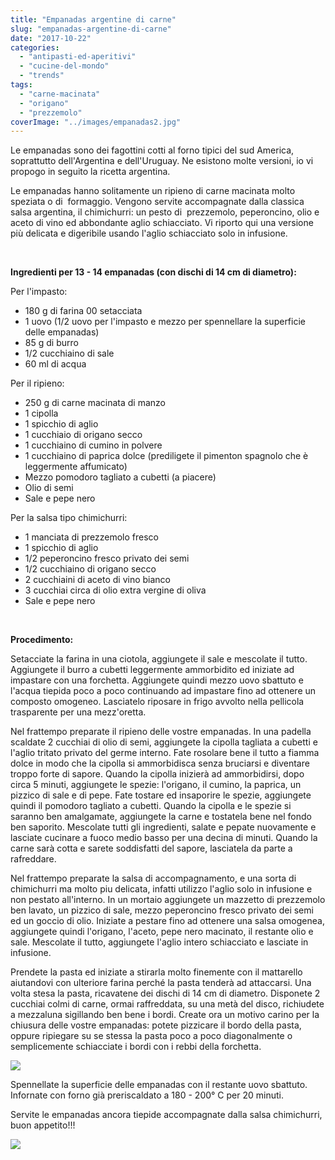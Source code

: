 ```yaml
---
title: "Empanadas argentine di carne"
slug: "empanadas-argentine-di-carne"
date: "2017-10-22"
categories: 
  - "antipasti-ed-aperitivi"
  - "cucine-del-mondo"
  - "trends"
tags: 
  - "carne-macinata"
  - "origano"
  - "prezzemolo"
coverImage: "../images/empanadas2.jpg"
---
```


Le empanadas sono dei fagottini cotti al forno tipici del sud America, soprattutto dell'Argentina e dell'Uruguay. Ne esistono molte versioni, io vi propogo in seguito la ricetta argentina.

Le empanadas hanno solitamente un ripieno di carne macinata molto speziata o di  formaggio. Vengono servite accompagnate dalla classica salsa argentina, il chimichurri: un pesto di  prezzemolo, peperoncino, olio e aceto di vino ed abbondante aglio schiacciato. Vi riporto qui una versione più delicata e digeribile usando l'aglio schiacciato solo in infusione.

 

**Ingredienti per 13 - 14 empanadas (con dischi di 14 cm di diametro):**

Per l'impasto:

- 180 g di farina 00 setacciata
- 1 uovo (1/2 uovo per l'impasto e mezzo per spennellare la superficie delle empanadas)
- 85 g di burro
- 1/2 cucchiaino di sale
- 60 ml di acqua

Per il ripieno:

- 250 g di carne macinata di manzo
- 1 cipolla
- 1 spicchio di aglio
- 1 cucchiaio di origano secco
- 1 cucchiaino di cumino in polvere
- 1 cucchiaino di paprica dolce (prediligete il pimenton spagnolo che è leggermente affumicato)
- Mezzo pomodoro tagliato a cubetti (a piacere)
- Olio di semi
- Sale e pepe nero

Per la salsa tipo chimichurri:

- 1 manciata di prezzemolo fresco
- 1 spicchio di aglio
- 1/2 peperoncino fresco privato dei semi
- 1/2 cucchiaino di origano secco
- 2 cucchiaini di aceto di vino bianco
- 3 cucchiai circa di olio extra vergine di oliva
- Sale e pepe nero

 

**Procedimento:**

Setacciate la farina in una ciotola, aggiungete il sale e mescolate il tutto. Aggiungete il burro a cubetti leggermente ammorbidito ed iniziate ad impastare con una forchetta. Aggiungete quindi mezzo uovo sbattuto e l'acqua tiepida poco a poco continuando ad impastare fino ad ottenere un composto omogeneo. Lasciatelo riposare in frigo avvolto nella pellicola trasparente per una mezz'oretta.

Nel frattempo preparate il ripieno delle vostre empanadas. In una padella scaldate 2 cucchiai di olio di semi, aggiungete la cipolla tagliata a cubetti e l'aglio tritato privato del germe interno. Fate rosolare bene il tutto a fiamma dolce in modo che la cipolla si ammorbidisca senza bruciarsi e diventare troppo forte di sapore. Quando la cipolla inizierà ad ammorbidirsi, dopo circa 5 minuti, aggiungete le spezie: l'origano, il cumino, la paprica, un pizzico di sale e di pepe. Fate tostare ed insaporire le spezie, aggiungete quindi il pomodoro tagliato a cubetti. Quando la cipolla e le spezie si saranno ben amalgamate, aggiungete la carne e tostatela bene nel fondo ben saporito. Mescolate tutti gli ingredienti, salate e pepate nuovamente e lasciate cucinare a fuoco medio basso per una decina di minuti. Quando la carne sarà cotta e sarete soddisfatti del sapore, lasciatela da parte a rafreddare.

Nel frattempo preparate la salsa di accompagnamento, e una sorta di chimichurri ma molto piu delicata, infatti utilizzo l'aglio solo in infusione e non pestato all'interno. In un mortaio aggiungete un mazzetto di prezzemolo ben lavato, un pizzico di sale, mezzo peperoncino fresco privato dei semi ed un goccio di olio. Iniziate a pestare fino ad ottenere una salsa omogenea, aggiungete quindi l'origano, l'aceto, pepe nero macinato, il restante olio e sale. Mescolate il tutto, aggiungete l'aglio intero schiacciato e lasciate in infusione.

Prendete la pasta ed iniziate a stirarla molto finemente con il mattarello aiutandovi con ulteriore farina perché la pasta tenderà ad attaccarsi. Una volta stesa la pasta, ricavatene dei dischi di 14 cm di diametro. Disponete 2 cucchiai colmi di carne, ormai raffreddata, su una metà del disco, richiudete a mezzaluna sigillando ben bene i bordi. Create ora un motivo carino per la chiusura delle vostre empanadas: potete pizzicare il bordo della pasta, oppure ripiegare su se stessa la pasta poco a poco diagonalmente o semplicemente schiacciate i bordi con i rebbi della forchetta.

![](https://cucinadalnord.it/wp-content/uploads/2017/10/empanadas.jpg)

Spennellate la superficie delle empanadas con il restante uovo sbattuto. Infornate con forno già preriscaldato a 180 - 200° C per 20 minuti.

Servite le empanadas ancora tiepide accompagnate dalla salsa chimichurri, buon appetito!!!

![](https://cucinadalnord.it/wp-content/uploads/2017/10/Empanadas1.jpg)

